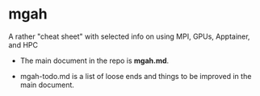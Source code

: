 # mgah

A rather "cheat sheet" with selected info on using MPI, GPUs, Apptainer, and HPC

- The main document in the repo is **mgah.md**.

- mgah-todo.md is a list of loose ends and things to be improved in the main document.
